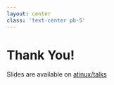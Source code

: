 ```yaml
---
layout: center
class: 'text-center pb-5'
---
```


# Thank You!

Slides are available on [atinux/talks](https://github.com/atinux/talks)
